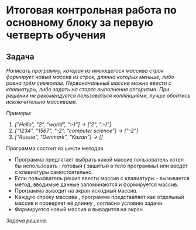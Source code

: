 # Итоговая контрольная работа по основному блоку за первую четверть обучения

## Задача

 *Написать программу, которая из имеющегося массива строк формирует новый массив из строк, длинна которых меньше, либо равна трём символам. Первоначальный массив можно ввести с клавиатуры, либо задать на старте выполнения алгоритма. При решении не рекомендуется пользоваться коллекциями, лучше обойтись исключительно массивами.*

*Примеры:*

1. *["Hello", "2", "world", ":-)"] → ['2", ":-)"]*
2. *["1234", "1567", "-2", "computer science"] → ["-2"]*
3. *["Russia", "Denmark", "Kazan"] → []*

Программа состоит из шести методов.

* Программа предлагает выбрать какой массив пользователь хотел бы использовать : готовый ( зашитый в тело программы) или введёт с клавиатуры самостоятельно.
* Если пользователь решил ввести массив с клавиатуры - вызывается метод, вводимые данные запоминаются и формируется массив.
* Программа выводит на экран исходный массив.
* Каждую строку массива , программа представляет как отдельный массив и проверяет её длинну , согласно условию задачи.
* Формируется новый массив и выводится на экран.

*Задача решена.*
